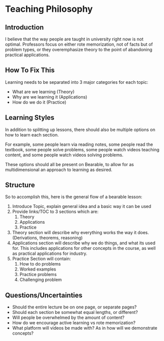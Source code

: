# Teaching Philosophy

## Introduction
I believe that the way people are taught in university right now is not optimal. Professors focus on either rote memorization, not of facts but of problem types, or they overemphasize theory to the point of abandoning practical applications.

## How To Fix This

Learning needs to be separated into 3 major categories for each topic:
- What are we learning (Theory)
- Why are we learning it (Applications)
- How do we do it (Practice)

## Learning Styles

In addition to splitting up lessons, there should also be multiple options on how to learn each section.

For example, some people learn via reading notes, some people read the textbook, some people solve problems, some people watch videos teaching content, and some people watch videos solving problems.

These options should all be present on Bearable, to allow for as multidimensional an approach to learning as desired.

## Structure

So to accomplish this, here is the general flow of a bearable lesson:

1. Introduce Topic, explain general idea and a basic way it can be used
2. Provide links/TOC to 3 sections which are: 
   1. Theory
   2. Applications
   3. Practice
3. Theory section will describe why everything works the way it does. (Derivations, theorems, reasoning)
4. Applications section will describe why we do things, and what its used for. This includes applications for other concepts in the course, as well as practical applications for industry. 
5. Practice Section will contain:
   1. How to do problems
   2. Worked examples
   3. Practice problems
   4. Challenging problem

## Questions/Uncertainties

- Should the entire lecture be on one page, or separate pages?
- Should each section be somewhat equal lengths, or different?
- Will people be overwhelmed by the amount of content?
- How do we encourage active learning vs rote memorization?
- What platform will videos be made with? As in how will we demonstrate concepts?
